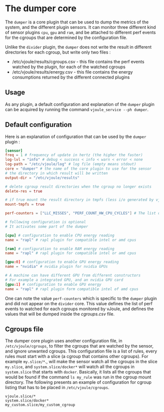# The dumper core

The `dumper` is a core plugin that can be used to dump the metrics of
the system, and the different plugin sensors. It can monitor three
different kind of sensor plugins `cpu`, `gpu` and `ram`, and be
attached to different perf events for the cgroups that are determined
by the configuration file.

Unlike the `divider` plugin, the `dumper` does not write the result in
different directories for each cgroup, but write only two files :

- /etc/vjoule/results/cgroups.csv - this file contains the perf events watched by the plugin, for each of the watched cgroups
- /etc/vjoule/results/energy.csv - this file contains the energy consumptions returned by the different connected plugins

## Usage

As any plugin, a default configuration and explanation of the `dumper`
plugin can be acquired by running the command `vjoule_service --ph
dumper`.

## Default configuration 

Here is an explanation of configuration that can be used by the `dumper` plugin : 

```toml
[sensor]
freq = 1 # frequency of update in hertz (the higher the faster)
log-lvl = "info" # debug < success < info < warn < error < none
log-path = "/etc/vjoule/log" # log file (empty means stdout)
core = "dumper" # the name of the core plugin to use for the sensor
# the directory in which result will be written
output-dir = "/etc/vjoule/results"

# delete cgroup result directories when the cgroup no longer exists
delete-res = true

# if true mount the result directory in tmpfs (less i/o generated by vjoule)
mount-tmpfs = true

perf-counters = ["LLC_MISSES", "PERF_COUNT_HW_CPU_CYCLES"] # The list of performances counters to monitor

# following configuration is optional
# It activates some part of the dumper

[cpu] # configuration to enable CPU energy reading
name = "rapl" # rapl plugin for compatible intel or amd cpus

[ram] # configuration to enable RAM energy reading
name = "rapl" # rapl plugin for compatible intel or amd cpus

[gpu:0] # configuration to enable GPU energy reading
name = "nvidia" # nvidia plugin for nvidia GPUs

# A machine can have different GPU from different constructors
# For example a integrated GPU, and an nvidia GPU card
[gpu:1] # configuration to enable GPU energy 
name = "rapl" # rapl plugin form compatible intel of amd cpus
```

One can note the value `perf-counters` which is specific to the
`dumper` plugin and did not appear on the `divider` core. This value
defines the list of perf events to watched for each cgroups monitored
by vJoule, and defines the values that will be dumped inside the
*cgroups.csv* file.


## Cgroups file

The dumper core plugin uses another configuration file, in
`/etc/vjoule/cgroups`, to filter the cgroups that are watched by the
sensor, and ignore unwanted cgroups.  This configuration file is a
list of rules, every rules must start with a slice (a cgroup that
contains other cgroups).  For example `my.slice/*`., will make the
sensor watch all the cgroups in the slice `my.slice`, and
`system.slice/docker*` will watch all the cgroups in `system.slice`
that starts with `docker`.  Basically, it lists all the cgroups that
would be found if the command `ls my_rule` was run in the cgroup mount
directory.  The following presents an example of configuration for
cgroup listing that has to be placed in `/etc/vjoule/cgroups`.

``` 
vjoule.slice/*
system.slice/docker*
my_custom.slice/my_custom_cgroup
```

